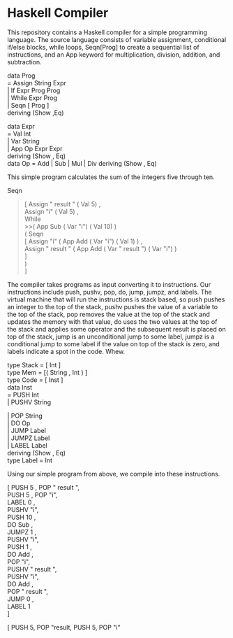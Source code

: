 # Haskell Compiler 

This repository contains a Haskell compiler for a simple programming language. The source language consists of variable assignment, conditional if/else blocks, while loops, Seqn[Prog] to create a sequential list of instructions, and an App keyword for multiplication, division, addition, and subtraction. 

data Prog<br>
= Assign String Expr<br>
| If Expr Prog Prog<br>
| While Expr Prog<br>
| Seqn [ Prog ]<br>
  deriving (Show ,Eq)<br>

data Expr<br>
= Val Int<br>
| Var String<br>
| App Op Expr Expr<br>
deriving (Show , Eq)<br>
data Op = Add | Sub | Mul | Div deriving (Show , Eq)

This simple program calculates the sum of the integers five through ten.

Seqn<br>
  >[ Assign " result " ( Val 5) ,<br>
  Assign "i" ( Val 5) ,<br>
  While<br>
    >>( App Sub ( Var "i") ( Val 10) )<br>
    ( Seqn<br>
      [ Assign "i" ( App Add ( Var "i") ( Val 1) ) ,<br>
        Assign " result " ( App Add ( Var " result ") ( Var "i") )<br>
      ]<br>
    )<br>
]<br>



The compiler takes programs as input converting it to instructions. Our instructions include push, pushv, pop, do, jump, jumpz, and labels. The virtual machine that will run the instructions is stack based, so push pushes an integer to the top of the stack, pushv pushes the value of a variable to the top of the stack, pop removes the value at the top of the stack and updates the memory with that value, do uses the two values at the top of the stack and applies some operator and the subsequent result is placed on top of the stack, jump is an unconditional jump to some label, jumpz is a conditional jump to some label if the value on top of the stack is zero, and labels indicate a spot in the code. Whew.




type Stack = [ Int ]<br>
type Mem = [( String , Int ) ]<br>
type Code = [ Inst ]<br>
data Inst<br>
= PUSH Int<br>
| PUSHV String<br>

| POP String<br>
| DO Op<br>
| JUMP Label<br>
| JUMPZ Label<br>
| LABEL Label<br>
deriving (Show , Eq)<br>
type Label = Int<br>

Using our simple program from above, we compile into these instructions.

[ PUSH 5 , POP " result ",<br>
  PUSH 5 , POP "i",<br>
  LABEL 0 ,<br>
  PUSHV "i",<br>
  PUSH 10 ,<br>
  DO Sub ,<br>
  JUMPZ 1 ,<br>
  PUSHV "i",<br>
  PUSH 1 ,<br>
  DO Add ,<br>
  POP "i",<br>
  PUSHV " result ",<br>
  PUSHV "i",<br>
  DO Add ,<br>
  POP " result ",<br>
  JUMP 0 ,<br>
  LABEL 1<br>
]

[ PUSH 5, POP "result,
  PUSH 5, POP "i"








